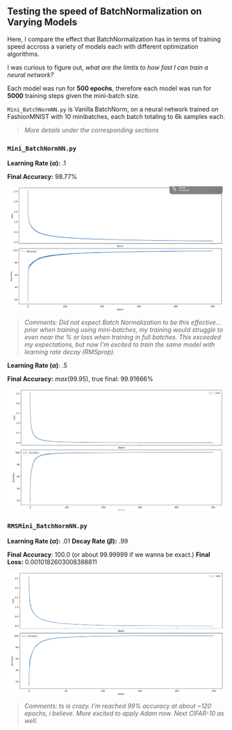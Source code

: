 ## Testing the speed of BatchNormalization on Varying Models

Here, I compare the effect that BatchNormalization has in terms of training speed accross a variety of models each with different optimization algorithms.

I was curious to figure out, *what are the limtis to how fast I can train a neural network?*

Each model was run for **500 epochs**, therefore each model was run for **5000** training steps given the mini-batch size.

`Mini_BatchNormNN.py` is Vanilla BatchNorm, on a neural network trained on FashionMNIST with 10 minibatches, each batch totaling to 6k samples each.

> _More details under the corresponding sections_

### `Mini_BatchNormNN.py`

**Learning Rate ($\alpha$):** $.1$

**Final Accuracy:** $98.77$%

<img src = 'images/Mini_BatchNormNN.png' width = 500>

> _Comments: Did not expect Batch Normalization to be this effective... prior when training using mini-batches, my training would struggle to even near the % or loss when training in full batches. This exceeded my expectations, but now I'm excited to train the same model with learning rate decay (RMSprop)._

**Learning Rate ($\alpha$)**: $.5$

**Final Accuracy:** $max(99.95)$, true final: $99.91666$%

<img src = 'images/Mini_BatchNormNN2.png' width = 500>

### `RMSMini_BatchNormNN.py`

**Learning Rate ($\alpha$):** $.01$
**Decay Rate ($\beta$):** $.99$

**Final Accuracy**: $100.0$ (or about 99.99999 if we wanna be exact.)
**Final Loss:** $0.0010182603008388811$

<img src = 'images/RMSMini_BatchNormNN.png' width = 500>

>*Comments: ts is crazy. I'm reached 99% accuracy at about ~120 epochs, i believe. More excited to apply Adam now. Next CIFAR-10 as well.*